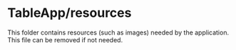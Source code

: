 # TableApp/resources

This folder contains resources (such as images) needed by the application. This file can
be removed if not needed.

